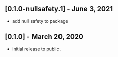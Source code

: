 
## [0.1.0-nullsafety.1] - June 3, 2021

- add null safety to package

## [0.1.0] - March 20, 2020

- initial release to public.
